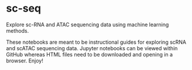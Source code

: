 # sc-seq
Explore sc-RNA and ATAC sequencing data using machine learning methods.

These notebooks are meant to be instructional guides for exploring scRNA and scATAC sequencing data.
Jupyter notebooks can be viewed within GitHub whereas HTML files need to be downloaded and opening in a browser.
Enjoy!
